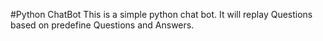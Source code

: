 #Python ChatBot
This is a simple python chat bot. It will replay Questions based on predefine Questions and Answers.

